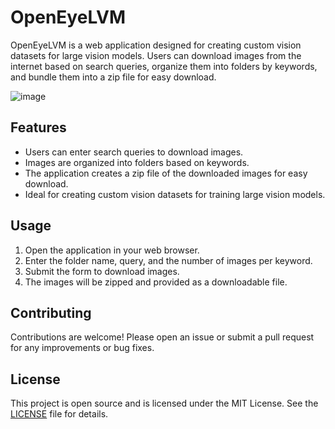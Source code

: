 # OpenEyeLVM

OpenEyeLVM is a web application designed for creating custom vision datasets for large vision models. Users can download images from the internet based on search queries, organize them into folders by keywords, and bundle them into a zip file for easy download.

![image](https://github.com/user-attachments/assets/f364a55e-5128-4b15-a6d4-78a5e33f842c)


## Features

- Users can enter search queries to download images.
- Images are organized into folders based on keywords.
- The application creates a zip file of the downloaded images for easy download.
- Ideal for creating custom vision datasets for training large vision models.


## Usage

1. Open the application in your web browser.
2. Enter the folder name, query, and the number of images per keyword.
3. Submit the form to download images.
4. The images will be zipped and provided as a downloadable file.

## Contributing

Contributions are welcome! Please open an issue or submit a pull request for any improvements or bug fixes.

## License

This project is open source and is licensed under the MIT License. See the [LICENSE](LICENSE) file for details.
